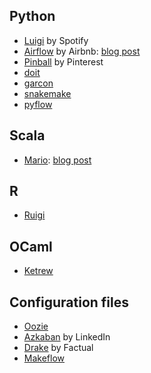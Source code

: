 Python
------
* [Luigi](github.com/spotify/luigi) by Spotify
* [Airflow](https://github.com/airbnb/airflow) by Airbnb: [blog post](http://nerds.airbnb.com/airflow/)
* [Pinball](http://erikbern.com/2015/03/14/pinterest-open-sources-pinball/) by Pinterest
* [doit](http://pydoit.org/)
* [garcon](https://github.com/xethorn/garcon)
* [snakemake](https://bitbucket.org/johanneskoester/snakemake/wiki/Home)
* [pyflow](https://github.com/Illumina/pyflow)

Scala
-----
* [Mario](https://github.com/intentmedia/mario): [blog post](http://intentmedia.com/one-up-building-machine-learning-pipelines-with-mario/)

R
-
* [Ruigi](https://github.com/kirillseva/ruigi)

OCaml
-----
* [Ketrew](https://github.com/hammerlab/ketrew)

Configuration files
-------------------
* [Oozie](http://oozie.apache.org/)
* [Azkaban](http://data.linkedin.com/opensource/azkaban) by LinkedIn
* [Drake](https://github.com/factual/drake) by Factual
* [Makeflow](http://ccl.cse.nd.edu/software/makeflow/)
